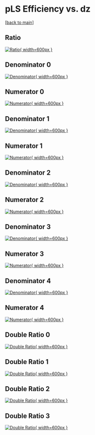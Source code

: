 # pLS Efficiency vs. dz

[[back to main](./)]



## Ratio

[![Ratio](../mtv/var/pLS_loweta_321_0_eff_dz.png){ width=600px }](../mtv/var/pLS_loweta_321_0_eff_dz.pdf)

## Denominator 0

[![Denominator](../mtv/den/pLS_loweta_321_0_eff_dz_den0.png){ width=600px }](../mtv/den/pLS_loweta_321_0_eff_dz_den0.pdf)

## Numerator 0

[![Numerator](../mtv/num/pLS_loweta_321_0_eff_dz_num0.png){ width=600px }](../mtv/num/pLS_loweta_321_0_eff_dz_num0.pdf)

## Denominator 1

[![Denominator](../mtv/den/pLS_loweta_321_0_eff_dz_den1.png){ width=600px }](../mtv/den/pLS_loweta_321_0_eff_dz_den1.pdf)

## Numerator 1

[![Numerator](../mtv/num/pLS_loweta_321_0_eff_dz_num1.png){ width=600px }](../mtv/num/pLS_loweta_321_0_eff_dz_num1.pdf)

## Denominator 2

[![Denominator](../mtv/den/pLS_loweta_321_0_eff_dz_den2.png){ width=600px }](../mtv/den/pLS_loweta_321_0_eff_dz_den2.pdf)

## Numerator 2

[![Numerator](../mtv/num/pLS_loweta_321_0_eff_dz_num2.png){ width=600px }](../mtv/num/pLS_loweta_321_0_eff_dz_num2.pdf)

## Denominator 3

[![Denominator](../mtv/den/pLS_loweta_321_0_eff_dz_den3.png){ width=600px }](../mtv/den/pLS_loweta_321_0_eff_dz_den3.pdf)

## Numerator 3

[![Numerator](../mtv/num/pLS_loweta_321_0_eff_dz_num3.png){ width=600px }](../mtv/num/pLS_loweta_321_0_eff_dz_num3.pdf)

## Denominator 4

[![Denominator](../mtv/den/pLS_loweta_321_0_eff_dz_den4.png){ width=600px }](../mtv/den/pLS_loweta_321_0_eff_dz_den4.pdf)

## Numerator 4

[![Numerator](../mtv/num/pLS_loweta_321_0_eff_dz_num4.png){ width=600px }](../mtv/num/pLS_loweta_321_0_eff_dz_num4.pdf)

## Double Ratio 0

[![Double Ratio](../mtv/ratio/pLS_loweta_321_0_eff_dz_ratio0.png){ width=600px }](../mtv/ratio/pLS_loweta_321_0_eff_dz_ratio0.pdf)

## Double Ratio 1

[![Double Ratio](../mtv/ratio/pLS_loweta_321_0_eff_dz_ratio1.png){ width=600px }](../mtv/ratio/pLS_loweta_321_0_eff_dz_ratio1.pdf)

## Double Ratio 2

[![Double Ratio](../mtv/ratio/pLS_loweta_321_0_eff_dz_ratio2.png){ width=600px }](../mtv/ratio/pLS_loweta_321_0_eff_dz_ratio2.pdf)

## Double Ratio 3

[![Double Ratio](../mtv/ratio/pLS_loweta_321_0_eff_dz_ratio3.png){ width=600px }](../mtv/ratio/pLS_loweta_321_0_eff_dz_ratio3.pdf)

